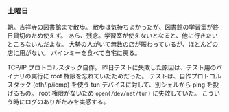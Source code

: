 ### 土曜日

朝。吉祥寺の図書館まで散歩。
散歩は気持ちよかったが、図書館の学習室が終日貸切のため使えず。
あら、残念。学習室が使えないとなると、他に行きたいところないんだよな。
大勢の人がいて無数の店が賑わっているが、ほとんどの店に用がない。
バインミーを食べて自宅に戻る。

TCP/IP プロトコルスタック自作。
昨日テストに失敗した原因は、テスト用のバイナリの実行に root 権限を忘れていたためだった。
テストは、自作プロトコルスタック (eth/ip/icmp) を使う tun デバイスに対して、別シェルから ping を投げるもの。
root 権限がないため `open(/dev/net/tun)` に失敗していた。
こういう時にログのありがたみを実感する。
